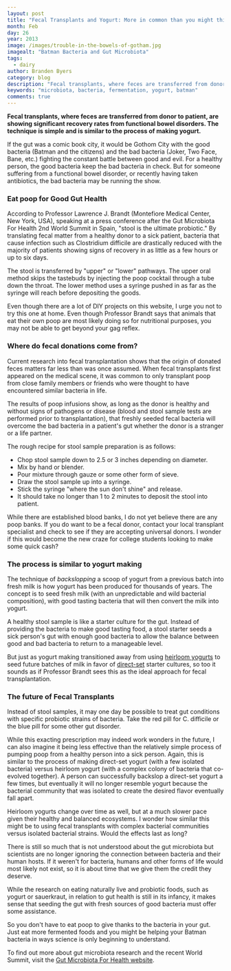 ```yaml
---
layout: post
title: "Fecal Transplants and Yogurt: More in common than you might think"
month: Feb
day: 26
year: 2013
image: /images/trouble-in-the-bowels-of-gotham.jpg
imagealt: "Batman Bacteria and Gut Microbiota"
tags:
  - dairy
author: Branden Byers
category: blog
description: "Fecal transplants, where feces are transferred from donor to patient, are showing significant recovery rates from functional bowel disorders. The technique is simple and is similar to the process of making yogurt. Gut bacteria also have a few things in common with Gotham City."
keywords: "microbiota, bacteria, fermentation, yogurt, batman"
comments: true
---
```

**Fecal transplants, where feces are transferred from donor to patient, are showing significant recovery rates from functional bowel disorders. The technique is simple and is similar to the process of making yogurt.**

If the gut was a comic book city, it would be Gothom City with the good bacteria (Batman and the citizens) and the bad bacteria (Joker, Two Face, Bane, etc.) fighting the constant battle between good and evil. For a healthy person, the good bacteria keep the bad bacteria in check. But for someone suffering from a functional bowel disorder, or recently having taken antibiotics, the bad bacteria may be running the show.

<h3 class="title">Eat poop for Good Gut Health</h3>

According to Professor Lawrence J. Brandt (Montefiore Medical Center, New York, USA), speaking at a press conference after the Gut Microbiota For Health 2nd World Summit in Spain, "stool is the ultimate probiotic." By translating fecal matter from a healthy donor to a sick patient, bacteria that cause infection such as Clostridium difficile are drastically reduced with the majority of patients showing signs of recovery in as little as a few hours or up to six days.

The stool is transferred by "upper" or "lower" pathways. The upper oral method skips the tastebuds by injecting the poop cocktail through a tube down the throat. The lower method uses a syringe pushed in as far as the syringe will reach before depositing the goods.

Even though there are a lot of DIY projects on this website, I urge you not to try this one at home. Even though Professor Brandt says that animals that eat their own poop are most likely doing so for nutritional purposes, you may not be able to get beyond your gag reflex.

<h3 class="title">Where do fecal donations come from?</h3>

Current research into fecal transplantation shows that the origin of donated feces matters far less than was once assumed. When fecal transplants first appeared on the medical scene, it was common to only transplant poop from close family members or friends who were thought to have encountered similar bacteria in life.

The results of poop infusions show, as long as the donor is healthy and without signs of pathogens or disease (blood and stool sample tests are performed prior to transplantation), that freshly seeded fecal bacteria will overcome the bad bacteria in a patient's gut whether the donor is a stranger or a life partner.

The rough recipe for stool sample preparation is as follows:

<div>
	<ul class="colored-counter-list">
		<li>Chop stool sample down to 2.5 or 3 inches depending on diameter.</li>
		<li>Mix by hand or blender.</li>
		<li>Pour mixture through gauze or some other form of sieve.</li>
		<li>Draw the stool sample up into a syringe.</li>
		<li>Stick the syringe "where the sun don't shine" and release.</li>
		<li>It should take no longer than 1 to 2 minutes to deposit the stool into patient.</li>
	</ul>
</div>

While there are established blood banks, I do not yet believe there are any poop banks. If you do want to be a fecal donor, contact your local transplant specialist and check to see if they are accepting universal donors. I wonder if this would become the new craze for college students looking to make some quick cash?

<h3 class="title">The process is similar to yogurt making</h3>

The technique of *backslopping* a scoop of yogurt from a previous batch into fresh milk is how yogurt has been produced for thousands of years. The concept is to seed fresh milk (with an unpredictable and wild bacterial composition), with good tasting bacteria that will then convert the milk into yogurt.

A healthy stool sample is like a starter culture for the gut. Instead of providing the bacteria to make good tasting food, a stool starter seeds a sick person's gut with enough good bacteria to allow the balance between good and bad bacteria to return to a manageable level.

But just as yogurt making transitioned away from using [heirloom yogurts](http://fermup.com/blog/homemade-heirloom-yogurt-showdown/) to seed future batches of milk in favor of [direct-set](http://fermup.com/blog/homemade-heirloom-yogurt-showdown/) starter cultures, so too it sounds as if Professor Brandt sees this as the ideal approach for fecal transplantation.

<h3 class="title">The future of Fecal Transplants</h3>

Instead of stool samples, it may one day be possible to treat gut conditions with specific probiotic strains of bacteria. Take the red pill for C. difficile or the blue pill for some other gut disorder.

While this exacting prescription may indeed work wonders in the future, I can also imagine it being less effective than the relatively simple process of pumping poop from a healthy person into a sick person. Again, this is similar to the process of making direct-set yogurt (with a few isolated bacteria) versus heirloom yogurt (with a complex colony of bacteria that co-evolved together). A person can successfully backslop a direct-set yogurt a few times, but eventually it will no longer resemble yogurt because the bacterial community that was isolated to create the desired flavor eventually fall apart.

Heirloom yogurts change over time as well, but at a much slower pace given their healthy and balanced ecosystems. I wonder how similar this might be to using fecal transplants with complex bacterial communities versus isolated bacterial strains. Would the effects last as long?

There is still so much that is not understood about the gut microbiota but scientists are no longer ignoring the connection between bacteria and their human hosts. If it weren't for bacteria, humans and other forms of life would most likely not exist, so it is about time that we give them the credit they deserve.

While the research on eating naturally live and probiotic foods, such as yogurt or sauerkraut, in relation to gut health is still in its infancy, it makes sense that seeding the gut with fresh sources of good bacteria must offer some assistance.

So you don't have to eat poop to give thanks to the bacteria in your gut. Just eat more fermented foods and you might be helping your Batman bacteria in ways science is only beginning to understand.

To find out more about gut microbiota research and the recent World Summit, visit the [Gut Microbiota For Health website](http://www.gutmicrobiotaforhealth.com/).